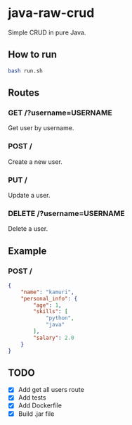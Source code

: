 # java-raw-crud

Simple CRUD in pure Java.

## How to run

```bash
bash run.sh
```
## Routes

### GET /?username=USERNAME

Get user by username.

### POST /

Create a new user.

### PUT /

Update a user.

### DELETE /?username=USERNAME

Delete a user.

## Example

### POST /

```json
{
    "name": "kamuri",
    "personal_info": {
        "age": 1,
        "skills": [
            "python",
            "java"
        ],
        "salary": 2.0
    }
}
```
## TODO

- [x] Add get all users route
- [x] Add tests
- [x] Add Dockerfile
- [x] Build .jar file
